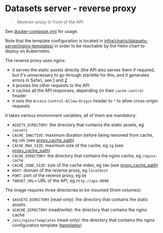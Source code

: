 # Datasets server - reverse proxy

> Reverse-proxy in front of the API

See [docker-compose.yml](../../docker-compose.yml) for usage.

Note that the template configuration is located in [infra/charts/datasets-server/nginx-templates/](../../infra/charts/datasets-server/nginx-templates/) in order to be reachable by the Helm chart to deploy on Kubernetes.

The reverse proxy uses nginx:

- it serves the static assets directly (the API also serves them if required, but it's unnecessary to go through starlette for this, and it generates errors in Safari, see [1](https://github.com/encode/starlette/issues/950) and [2](https://developer.apple.com/library/archive/documentation/AppleApplications/Reference/SafariWebContent/CreatingVideoforSafarioniPhone/CreatingVideoforSafarioniPhone.html#//apple_ref/doc/uid/TP40006514-SW6)
- it proxies the other requests to the API
- it caches all the API responses, depending on their `cache-control` header
- it sets the `Access-Control-Allow-Origin` header to `*` to allow cross-origin requests

It takes various environment variables, all of them are mandatory:

- `ASSETS_DIRECTORY`: the directory that contains the static assets, eg `/assets`
- `CACHE_INACTIVE`: maximum duration before being removed from cache, eg `24h` (see [proxy_cache_path](https://nginx.org/en/docs/http/ngx_http_proxy_module.html#proxy_cache_path))
- `CACHE_MAX_SIZE`: maximum size of the cache, eg `1g` (see [proxy_cache_path](https://nginx.org/en/docs/http/ngx_http_proxy_module.html#proxy_cache_path))
- `CACHE_DIRECTORY`: the directory that contains the nginx cache, eg `/nginx-cache`
- `CACHE_ZONE_SIZE`: size of the cache index, eg `50m` (see [proxy_cache_path](https://nginx.org/en/docs/http/ngx_http_proxy_module.html#proxy_cache_path))
- `HOST`: domain of the reverse proxy, eg `localhost`
- `PORT`: port of the reverse proxy, eg `80`
- `TARGET_URL`= URL of the API, eg `http://api:8080`

The image requires three directories to be mounted (from volumes):

- `$ASSETS_DIRECTORY` (read-only): the directory that contains the static assets.
- `$CACHE_DIRECTORY` (read/write): the directory that contains the nginx cache
- `/etc/nginx/templates` (read-only): the directory that contains the nginx configuration template ([templates](./templates/))
